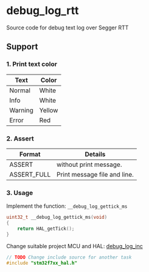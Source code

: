 # debug_log_rtt
Source code for debug text log over Segger RTT

## Support

### 1. Print text color

| Text | Color |
|------|-------|
| Normal | White |
| Info | White |
| Warning | Yellow |
| Error | Red

### 2. Assert

|Format | Details |
|-------|---------|
| ASSERT | without print message. |
| ASSERT_FULL | Print message file and line.

### 3. Usage

Implement the function: `__debug_log_gettick_ms`
```c
uint32_t __debug_log_gettick_ms(void)
{
    return HAL_getTick();
}
```

Change suitable project MCU and HAL: [debug_log_inc](inc/debug_log_inc.h)

```c
// TODO Change include source for another task
#include "stm32f7xx_hal.h"
```